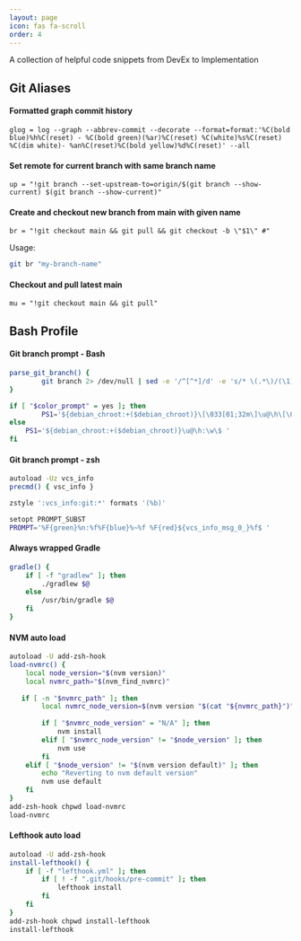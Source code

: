 ```yaml
---
layout: page
icon: fas fa-scroll
order: 4
---
```


A collection of helpful code snippets from DevEx to Implementation

## Git Aliases

#### Formatted graph commit history

```
glog = log --graph --abbrev-commit --decorate --format=format:'%C(bold blue)%h%C(reset) - %C(bold green)(%ar)%C(reset) %C(white)%s%C(reset) %C(dim white)- %an%C(reset)%C(bold yellow)%d%C(reset)' --all
```

#### Set remote for current branch with same branch name

```
up = "!git branch --set-upstream-to=origin/$(git branch --show-current) $(git branch --show-current)"
```

#### Create and checkout new branch from main with given name

```
br = "!git checkout main && git pull && git checkout -b \"$1\" #"
```

Usage:

```sh
git br "my-branch-name"
```

#### Checkout and pull latest main

```
mu = "!git checkout main && git pull"
```

## Bash Profile

#### Git branch prompt - Bash

```sh
parse_git_branch() {
        git branch 2> /dev/null | sed -e '/^[^*]/d' -e 's/* \(.*\)/(\1)/'
}

if [ "$color_prompt" = yes ]; then
        PS1='${debian_chroot:+($debian_chroot)}\[\033[01;32m\]\u@\h\[\033[00m\]:\[\033[01;34m\]\w\[\033[00m\]\[\033[01;31m\] $(parse_git_branch)\[\033[00m\]\$ '
else
    PS1='${debian_chroot:+($debian_chroot)}\u@\h:\w\$ '
fi
```

#### Git branch prompt - zsh

```sh
autoload -Uz vcs_info
precmd() { vsc_info }

zstyle ':vcs_info:git:*' formats '(%b)'

setopt PROMPT_SUBST
PROMPT='%F{green}%n:%f%F{blue}%~%f %F{red}${vcs_info_msg_0_}%f$ '
```

#### Always wrapped Gradle

```sh
gradle() {
    if [ -f "gradlew" ]; then
        ./gradlew $@
    else
        /usr/bin/gradle $@
    fi
}
```

#### NVM auto load

```sh
autoload -U add-zsh-hook
load-nvmrc() {
    local node_version="$(nvm version)"
    local nvmrc_path="$(nvm_find_nvmrc)"
 
   if [ -n "$nvmrc_path" ]; then
        local nvmrc_node_version=$(nvm version "$(cat "${nvmrc_path}")")
 
        if [ "$nvmrc_node_version" = "N/A" ]; then
            nvm install
        elif [ "$nvmrc_node_version" != "$node_version" ]; then
            nvm use
        fi
    elif [ "$node_version" != "$(nvm version default)" ]; then
        echo "Reverting to nvm default version"
        nvm use default
    fi
}
add-zsh-hook chpwd load-nvmrc
load-nvmrc
```

#### Lefthook auto load

```sh
autoload -U add-zsh-hook
install-lefthook() {
    if [ -f "lefthook.yml" ]; then
        if [ ! -f ".git/hooks/pre-commit" ]; then
            lefthook install
        fi
    fi
}
add-zsh-hook chpwd install-lefthook
install-lefthook
```
